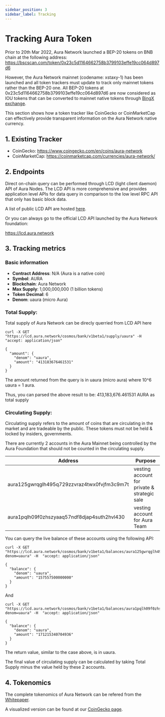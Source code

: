 ```yaml
---
sidebar_position: 3
sidebar_label: Tracking
---
```

# Tracking Aura Token
Prior to 20th Mar 2022, Aura Network launched a BEP-20 tokens on BNB chain at the following address: https://bscscan.com/token/0x23c5d1164662758b3799103effe19cc064d897d6

However, the Aura Network mainnet (codename: xstaxy-1) has been launched and all token trackers must update to track only mainnet tokens rather than the BEP-20 one. All BEP-20 tokens at 0x23c5d1164662758b3799103effe19cc064d897d6 are now considered as IOU tokens that can be converted to mainnet native tokens through [BingX exchange](https://support.bingx.com/hc/en-001/articles/16547008282265).

This section shows how a token tracker like CoinGecko or CoinMarketCap can effectively provide transparent information on the Aura Network native currency. 

## 1. Existing Tracker
- CoinGecko: https://www.coingecko.com/en/coins/aura-network
- CoinMarketCap: https://coinmarketcap.com/currencies/aura-network/

## 2. Endpoints
Direct on-chain query can be performed through LCD (light client daemon) API of Aura Nodes. The LCD API is more comprehensive and provides application level APIs for data query in comparison to the low level RPC API that only has basic block data.

A list of public LCD API are hosted [here](../../developer/getting-started/networks-info).

Or you can always go to the official LCD API launched by the Aura Network foundation:

https://lcd.aura.network

## 3. Tracking metrics

### Basic information
- **Contract Address**: N/A (Aura is a native coin)
- **Symbol**: AURA
- **Blockchain**: Aura Network
- **Max Supply**: 1,000,000,000 (1 billion tokens)
- **Token Decimal**: 6
- **Denom**: uaura (micro Aura)

### Total Supply: 
Total supply of Aura Network can be direcly querried from LCD API here

```
curl -X GET "https://lcd.aura.network/cosmos/bank/v1beta1/supply/uaura" -H  "accept: application/json"

{
  "amount": {
    "denom": "uaura",
    "amount": "413183676461531"
  }
}
```
The amount returned from the query is in uaura (micro aura) where 10^6 uaura = 1 aura.

Thus, you can parsed the above result to be: 413,183,676.461531 AURA as total supply

### Circulating Supply: 

Circulating supply refers to the amount of coins that are circulating in the market and are tradeable by the public. These tokens must not be held & locked by insiders, governments.

There are currently 2 accounts in the Aura Mainnet being controlled by the Aura Foundation that should not be counted in the circulating supply.

| Address                                     | Purpose                                      |
|---------------------------------------------|----------------------------------------------|
| aura125gwrqglh495q729zzvraz4twx0fvjfm3c9m7t | vesting account for private & strategic sale |
| aura1pqlh09f0zhszyaaq57ndf8djap4suth2hvl430 | vesting account for Aura Team                |

You can query the live balance of these accounts using the following API:

```
curl -X GET "https://lcd.aura.network/cosmos/bank/v1beta1/balances/aura125gwrqglh495q729zzvraz4twx0fvjfm3c9m7t/by_denom?denom=uaura" -H  "accept: application/json"

{
  "balance": {
    "denom": "uaura",
    "amount": "157557500000000"
  }
}
```
And
```
curl -X GET "https://lcd.aura.network/cosmos/bank/v1beta1/balances/aura1pqlh09f0zhszyaaq57ndf8djap4suth2hvl430/by_denom?denom=uaura" -H  "accept: application/json"

{
  "balance": {
    "denom": "uaura",
    "amount": "171215340704936"
  }
}
```
The return value, similar to the case above, is in uaura.

The final value of circulating supply can be calculated by taking Total Supply minus the value held by these 2 accounts.


## 4. Tokenomics
The complete tokenomics of Aura Network can be refered from the [Whitepaper](https://github.com/aura-nw/whitepaper/blob/main/release/Aura_Network___whitepaper.pdf).

A visualized version can be found at our [CoinGecko page](https://www.coingecko.com/en/coins/aura-network/tokenomics).
